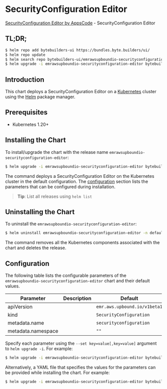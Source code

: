 # SecurityConfiguration Editor

[SecurityConfiguration Editor by AppsCode](https://byte.builders) - SecurityConfiguration Editor

## TL;DR;

```bash
$ helm repo add bytebuilders-ui https://bundles.byte.builders/ui/
$ helm repo update
$ helm search repo bytebuilders-ui/emrawsupboundio-securityconfiguration-editor --version=v0.4.18
$ helm upgrade -i emrawsupboundio-securityconfiguration-editor bytebuilders-ui/emrawsupboundio-securityconfiguration-editor -n default --create-namespace --version=v0.4.18
```

## Introduction

This chart deploys a SecurityConfiguration Editor on a [Kubernetes](http://kubernetes.io) cluster using the [Helm](https://helm.sh) package manager.

## Prerequisites

- Kubernetes 1.20+

## Installing the Chart

To install/upgrade the chart with the release name `emrawsupboundio-securityconfiguration-editor`:

```bash
$ helm upgrade -i emrawsupboundio-securityconfiguration-editor bytebuilders-ui/emrawsupboundio-securityconfiguration-editor -n default --create-namespace --version=v0.4.18
```

The command deploys a SecurityConfiguration Editor on the Kubernetes cluster in the default configuration. The [configuration](#configuration) section lists the parameters that can be configured during installation.

> **Tip**: List all releases using `helm list`

## Uninstalling the Chart

To uninstall the `emrawsupboundio-securityconfiguration-editor`:

```bash
$ helm uninstall emrawsupboundio-securityconfiguration-editor -n default
```

The command removes all the Kubernetes components associated with the chart and deletes the release.

## Configuration

The following table lists the configurable parameters of the `emrawsupboundio-securityconfiguration-editor` chart and their default values.

|     Parameter      | Description |                 Default                 |
|--------------------|-------------|-----------------------------------------|
| apiVersion         |             | <code>emr.aws.upbound.io/v1beta1</code> |
| kind               |             | <code>SecurityConfiguration</code>      |
| metadata.name      |             | <code>securityconfiguration</code>      |
| metadata.namespace |             | <code>""</code>                         |


Specify each parameter using the `--set key=value[,key=value]` argument to `helm upgrade -i`. For example:

```bash
$ helm upgrade -i emrawsupboundio-securityconfiguration-editor bytebuilders-ui/emrawsupboundio-securityconfiguration-editor -n default --create-namespace --version=v0.4.18 --set apiVersion=emr.aws.upbound.io/v1beta1
```

Alternatively, a YAML file that specifies the values for the parameters can be provided while
installing the chart. For example:

```bash
$ helm upgrade -i emrawsupboundio-securityconfiguration-editor bytebuilders-ui/emrawsupboundio-securityconfiguration-editor -n default --create-namespace --version=v0.4.18 --values values.yaml
```
